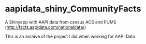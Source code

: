 # aapidata_shiny_CommunityFacts
A Shinyapp with AAPI data from census ACS and PUMS (http://facts.aapidata.com/nationaldata/)

This is an archive of the project I did when working for AAPI Data
